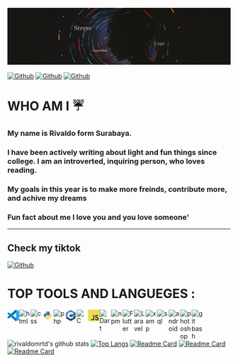 <p aligin="center">
 <img src="/3.png">
</p>

[![Github](https://img.shields.io/badge/Facebook-rivaldo-green?style=for-the-badge&logo=facebook)](https://facebook.com/)
[![Github](https://img.shields.io/badge/TELEGRAM-rivaldomrtd-white?style=for-the-badge&logo=telegram)](https://t.me/rivaldomrtd)
[![Github](https://img.shields.io/badge/Twitter-rivaldo-red?style=for-the-badge&logo=twitter)](https://twitter.com/MrtdRivaldo)

<h1> WHO AM I &#9748 </h1>

### My name is Rivaldo form Surabaya.

### I have been actively writing about light and fun things since college. I am an introverted, inquiring person, who loves reading.

### My goals in this year is to make more freinds, contribute more, and achive my dreams

### Fun fact about me I love you and you love someone'

---

## Check my tiktok

[![Github](https://img.shields.io/badge/Tiktok-valdooos-yellow?style=for-the-badge&logo=Tiktok)](https://tiktok.com/@valdooos)

# TOP TOOLS AND LANGUEGES :

<img align="left" alt="Visual Studio Code" width="26px" src="https://raw.githubusercontent.com/github/explore/80688e429a7d4ef2fca1e82350fe8e3517d3494d/topics/visual-studio-code/visual-studio-code.png" />

<img align="left" alt="html" width="26px" src="https://upload.wikimedia.org/wikipedia/commons/thumb/6/61/HTML5_logo_and_wordmark.svg/512px-HTML5_logo_and_wordmark.svg.png" />

<img align="left" alt="css" width="26px" src="https://upload.wikimedia.org/wikipedia/commons/thumb/d/d5/CSS3_logo_and_wordmark.svg/1200px-CSS3_logo_and_wordmark.svg.png" />

<img align="left" alt="python" width="26px" src="https://raw.githubusercontent.com/github/explore/80688e429a7d4ef2fca1e82350fe8e3517d3494d/topics/python/python.png" />

<img align="left" alt="php" width="26px" src="https://upload.wikimedia.org/wikipedia/commons/thumb/2/27/PHP-logo.svg/2560px-PHP-logo.svg.png" />

<img align="left" alt="c++" width="26px" src="https://raw.githubusercontent.com/github/explore/80688e429a7d4ef2fca1e82350fe8e3517d3494d/topics/cpp/cpp.png" />

<img align="left" alt="C" width="26px" src="https://img2.pngdownload.id/20171217/033/letter-c-png-5a36954d474e54.1991877715135266052921.jpg" />

<img align="left" alt="JavaScript" width="26px" src="https://raw.githubusercontent.com/github/explore/80688e429a7d4ef2fca1e82350fe8e3517d3494d/topics/javascript/javascript.png" />

<img align="left" alt="Dart" width="26px" src="https://img2.pngdownload.id/20180728/rrq/kisspng-dart-logo-programming-language-computer-programmin-python-stickers-5b5cab4fa0e594.4252391015327998236591.jpg" />

<img align="left" alt="npm" width="26px" src="https://upload.wikimedia.org/wikipedia/commons/thumb/d/d9/Node.js_logo.svg/800px-Node.js_logo.svg.png" />

<img align="left" alt="Flutter" width="26px" src="https://iconape.com/wp-content/png_logo_vector/flutter.png" />

<img align="left" alt="Laravel" width="26px" src="https://upload.wikimedia.org/wikipedia/commons/thumb/9/9a/Laravel.svg/1969px-Laravel.svg.png" />

<img align="left" alt="xamp" width="26px" src="https://w7.pngwing.com/pngs/369/32/png-transparent-xampp-php-computer-servers-computer-software-localhost-others-text-rectangle-orange-thumbnail.png" />

<img align="left" alt="sql" width="26px" src="https://thumbs.dreamstime.com/b/sql-database-icon-logo-design-ui-ux-app-orange-inscription-shadow-96841969.jpg" />

<img align="left" alt="android" width="26px" src="https://2.bp.blogspot.com/-tzm1twY_ENM/XlCRuI0ZkRI/AAAAAAAAOso/BmNOUANXWxwc5vwslNw3WpjrDlgs9PuwQCLcBGAsYHQ/s1600/pasted%2Bimage%2B0.png" />

<img align="left" alt="photoshop" width="26px" src="https://cdn.pixabay.com/photo/2015/11/27/10/55/photoshop-1065296_1280.jpg" />

<img align="left" alt="git bash" width="26px" src="https://img2.pngdownload.id/20180515/szw/kisspng-bash-git-computer-icons-installation-command-line-5afaca8a063267.8597770915263852900254.jpg" />

##
##
![rivaldomrtd's github stats](https://github-readme-stats.vercel.app/api?username=rivaldomrtd&show_icons=true&theme=tokyonight)
[![Top Langs](https://github-readme-stats.vercel.app/api/top-langs/?username=rivaldomrtd&langs_count=10&theme=tokyonight)](https://github.com/anuraghazra/github-readme-stats)
[![Readme Card](https://github-readme-stats.vercel.app/api/pin/?username=rivaldomrtd&repo=p5js_Grafik_Primitif_2D&theme=tokyonight)](https://github.com/rivaldomrtd/p5js_Grafik_Primitif_2D)
[![Readme Card](https://github-readme-stats.vercel.app/api/pin/?username=rivaldomrtd&repo=Website_CRUD-4&theme=tokyonight)](https://github.com/rivaldomrtd/Website_CRUD-4)
[![Readme Card](https://github-readme-stats.vercel.app/api/pin/?username=rivaldomrtd&repo=Dijkstra.py&theme=tokyonight)](https://github.com/rivaldomrtd/Dijkstra.py)

